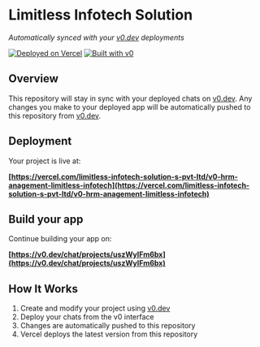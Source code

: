 # Limitless Infotech Solution

*Automatically synced with your [v0.dev](https://v0.dev) deployments*

[![Deployed on Vercel](https://img.shields.io/badge/Deployed%20on-Vercel-black?style=for-the-badge&logo=vercel)](https://vercel.com/limitless-infotech-solution-s-pvt-ltd/v0-hrm-anagement-limitless-infotech)
[![Built with v0](https://img.shields.io/badge/Built%20with-v0.dev-black?style=for-the-badge)](https://v0.dev/chat/projects/uszWyIFm6bx)

## Overview

This repository will stay in sync with your deployed chats on [v0.dev](https://v0.dev).
Any changes you make to your deployed app will be automatically pushed to this repository from [v0.dev](https://v0.dev).

## Deployment

Your project is live at:

**[https://vercel.com/limitless-infotech-solution-s-pvt-ltd/v0-hrm-anagement-limitless-infotech](https://vercel.com/limitless-infotech-solution-s-pvt-ltd/v0-hrm-anagement-limitless-infotech)**

## Build your app

Continue building your app on:

**[https://v0.dev/chat/projects/uszWyIFm6bx](https://v0.dev/chat/projects/uszWyIFm6bx)**

## How It Works

1. Create and modify your project using [v0.dev](https://v0.dev)
2. Deploy your chats from the v0 interface
3. Changes are automatically pushed to this repository
4. Vercel deploys the latest version from this repository

